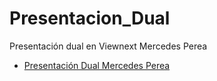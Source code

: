 # Presentacion_Dual
Presentación dual en Viewnext Mercedes Perea

* [Presentación Dual Mercedes Perea](https://github.com/mmercedesperea/Presentacion_Dual/blob/master/Presentaci%C3%B3n_%20VIEWNEXT_Mercedes_Perea.pdf)
